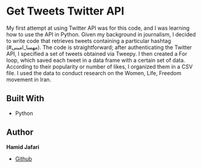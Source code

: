 <h1 text-align="center"><h1>Get Tweets Twitter API</h1>

<p text-align="center"><project-description>
My first attempt at using Twitter API was for this code, and I was learning how to use the API in Python. Given my background in journalism, I decided to write code that retrieves tweets containing a particular hashtag (#مهسا_امینی).
The code is straightforward; after authenticating the Twitter API, I specified a set of tweets obtained via Tweepy. I then created a For loop, which saved each tweet in a data frame with a certain set of data. According to their popularity or number of likes, I organized them in a CSV file. I used the data to conduct research on the Women, Life, Freedom movement in Iran.
</p>

## Built With

- Python


## Author

**Hamid Jafari**

- [Github](https://github.com/hamiidjafarii "github.com/hamiidjafarii")